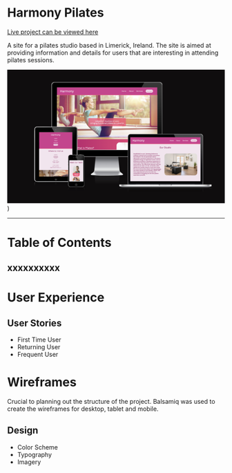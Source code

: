 # Harmony Pilates

[Live project can be viewed here](https://saziosu.github.io/harmony-pilates/)

A site for a pilates studio based in Limerick, Ireland. The site is aimed at providing information and details for users that are interesting in attending pilates sessions.

![](assets/images/readme/responsive.png))

---

# Table of Contents
xxxxxxxxxx
---

# User Experience

## User Stories

* First Time User
*  Returning User
*  Frequent User

# Wireframes

Crucial to planning out the structure of the project. Balsamiq was used to create the wireframes for desktop, tablet and mobile.


## Design 

* Color Scheme
* Typography
* Imagery